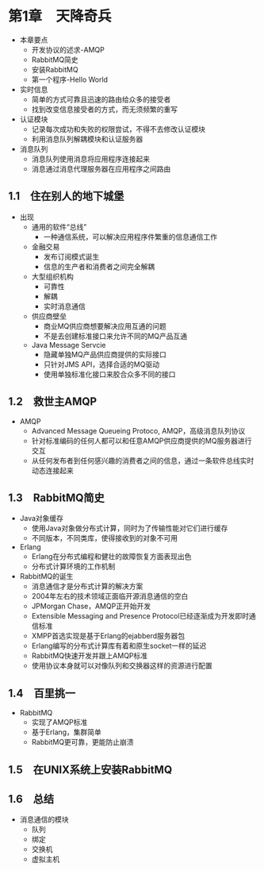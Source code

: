 

# 第1章　天降奇兵

* 本章要点
  * 开发协议的述求-AMQP
  * RabbitMQ简史
  * 安装RabbitMQ
  * 第一个程序-Hello World
* 实时信息
  * 简单的方式可靠且迅速的路由给众多的接受者
  * 找到改变信息接受者的方式，而无须频繁的重写
* 认证模块
  * 记录每次成功和失败的权限尝试，不得不去修改认证模块
  * 利用消息队列解耦模块和认证服务器
* 消息队列
  * 消息队列使用消息将应用程序连接起来
  * 消息通过消息代理服务器在应用程序之间路由

## 1.1　住在别人的地下城堡

* 出现
  * 通用的软件“总线”
    * 一种通信系统，可以解决应用程序件繁重的信息通信工作
  * 金融交易
    * 发布订阅模式诞生
    * 信息的生产者和消费者之间完全解耦
  * 大型组织机构
    * 可靠性
    * 解耦
    * 实时消息通信
  * 供应商壁垒
    * 商业MQ供应商想要解决应用互通的问题
    * 不是去创建标准接口来允许不同的MQ产品互通
  * Java Message Servcie
    * 隐藏单独MQ产品供应商提供的实际接口
    * 只针对JMS API，选择合适的MQ驱动
    * 使用单独标准化接口来胶合众多不同的接口

## 1.2　救世主AMQP

* AMQP
  * Advanced Message Queueing Protoco, AMQP，高级消息队列协议
  * 针对标准编码的任何人都可以和任意AMQP供应商提供的MQ服务器进行交互
  * 从任何发布者到任何感兴趣的消费者之间的信息，通过一条软件总线实时动态连接起来

## 1.3　RabbitMQ简史

* Java对象缓存
  * 使用Java对象做分布式计算，同时为了传输性能对它们进行缓存
  * 不同版本，不同类库，使得接收到的对象不可用
* Erlang
  * Erlang在分布式编程和健壮的故障恢复方面表现出色
  * 分布式计算环境的工作机制
* RabbitMQ的诞生
  * 消息通信才是分布式计算的解决方案
  * 2004年左右的技术领域正面临开源消息通信的空白
  * JPMorgan Chase，AMQP正开始开发
  * Extensible Messaging and Presence Protocol已经逐渐成为开发即时通信标准
  * XMPP首选实现是基于Erlang的ejabberd服务器包
  * Erlang编写的分布式计算库有着和原生socket一样的延迟
  * RabbitMQ快速开发并跟上AMQP标准
  * 使用协议本身就可以对像队列和交换器这样的资源进行配置

## 1.4　百里挑一

* RabbitMQ
  * 实现了AMQP标准
  * 基于Erlang，集群简单
  * RabbitMQ更可靠，更能防止崩溃

## 1.5　在UNIX系统上安装RabbitMQ

## 1.6　总结

* 消息通信的模块
  * 队列
  * 绑定
  * 交换机
  * 虚拟主机

  